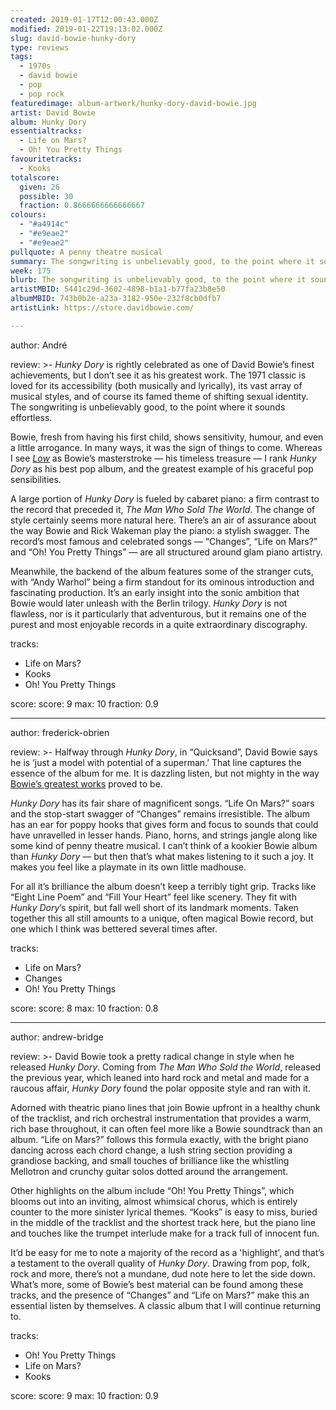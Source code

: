```yaml
---
created: 2019-01-17T12:00:43.000Z
modified: 2019-01-22T19:13:02.000Z
slug: david-bowie-hunky-dory
type: reviews
tags:
  - 1970s
  - david bowie
  - pop
  - pop rock
featuredimage: album-artwork/hunky-dory-david-bowie.jpg
artist: David Bowie
album: Hunky Dory
essentialtracks:
  - Life on Mars?
  - Oh! You Pretty Things
favouritetracks:
  - Kooks
totalscore:
  given: 26
  possible: 30
  fraction: 0.8666666666666667
colours:
  - "#a4914c"
  - "#e9eae2"
  - "#e9eae2"
pullquote: A penny theatre musical
summary: The songwriting is unbelievably good, to the point where it sounds effortless. Bowie, fresh from having his first child, shows sensitivity, humour, and even a little arrogance. In many ways, it was the sign of things to come.
week: 175
blurb: The songwriting is unbelievably good, to the point where it sounds effortless. Bowie shows sensitivity, humour, and even a little arrogance.
artistMBID: 5441c29d-3602-4898-b1a1-b77fa23b8e50
albumMBID: 743b0b2e-a23a-3182-950e-232f8cb0dfb7
artistLink: https://store.davidbowie.com/

---
```

author: André

review: >-
  *Hunky Dory* is rightly celebrated as one of David Bowie’s finest achievements, but I don’t see it as his greatest work. The 1971 classic is loved for its accessibility (both musically and lyrically), its vast array of musical styles, and of course its famed theme of shifting sexual identity. The songwriting is unbelievably good, to the point where it sounds effortless. 
  
  Bowie, fresh from having his first child, shows sensitivity, humour, and even a little arrogance. In many ways, it was the sign of things to come. Whereas I see [*Low*](/reviews/david-bowie-low/) as Bowie’s masterstroke — his timeless treasure — I rank *Hunky Dory* as his best pop album, and the greatest example of his graceful pop sensibilities.

  A large portion of *Hunky Dory* is fueled by cabaret piano: a firm contrast to the record that preceded it, *The Man Who Sold The World*. The change of style certainly seems more natural here. There’s an air of assurance about the way Bowie and Rick Wakeman play the piano: a stylish swagger. The record’s most famous and celebrated songs — “Changes”, “Life on Mars?” and “Oh! You Pretty Things” — are all structured around glam piano artistry. 
  
  Meanwhile, the backend of the album features some of the stranger cuts, with “Andy Warhol” being a firm standout for its ominous introduction and fascinating production. It’s an early insight into the sonic ambition that Bowie would later unleash with the Berlin trilogy. *Hunky Dory* is not flawless, nor is it particularly that adventurous, but it remains one of the purest and most enjoyable records in a quite extraordinary discography.

tracks:
  - Life on Mars?
  - ­­Kooks
  - ­­Oh! You Pretty Things

score:
  score: 9
  max: 10
  fraction: 0.9

---
author: frederick-obrien

review: >-
  Halfway through *Hunky Dory*, in “Quicksand”, David Bowie says he is ‘just a model with potential of a superman.’ That line captures the essence of the album for me. It is dazzling listen, but not mighty in the way [Bowie’s greatest works](/reviews/david-bowie-low/) proved to be.

  *Hunky Dory* has its fair share of magnificent songs. “Life On Mars?” soars and the stop-start swagger of “Changes” remains irresistible. The album has an ear for poppy hooks that gives form and focus to sounds that could have unravelled in lesser hands. Piano, horns, and strings jangle along like some kind of penny theatre musical. I can’t think of a kookier Bowie album than *Hunky Dory* — but then that’s what makes listening to it such a joy. It makes you feel like a playmate in its own little madhouse.

  For all it’s brilliance the album doesn’t keep a terribly tight grip. Tracks like “Eight Line Poem” and “Fill Your Heart” feel like scenery. They fit with *Hunky Dory*’s spirit, but fall well short of its landmark moments. Taken together this all still amounts to a unique, often magical Bowie record, but one which I think was bettered several times after.

tracks:
  - Life on Mars?
  - ­­Changes
  - ­­Oh! You Pretty Things

score:
  score: 8
  max: 10
  fraction: 0.8

---
author: andrew-bridge

review: >-
  David Bowie took a pretty radical change in style when he released *Hunky Dory*. Coming from *The Man Who Sold the World*, released the previous year, which leaned into hard rock and metal and made for a raucous affair, *Hunky Dory* found the polar opposite style and ran with it.

  Adorned with theatric piano lines that join Bowie upfront in a healthy chunk of the tracklist, and rich orchestral instrumentation that provides a warm, rich base throughout, it can often feel more like a Bowie soundtrack than an album. “Life on Mars?” follows this formula exactly, with the bright piano dancing across each chord change, a lush string section providing a grandiose backing, and small touches of brilliance like the whistling Mellotron and crunchy guitar solos dotted around the arrangement. 
  
  Other highlights on the album include “Oh! You Pretty Things”, which blooms out into an inviting, almost whimsical chorus, which is entirely counter to the more sinister lyrical themes. “Kooks” is easy to miss, buried in the middle of the tracklist and the shortest track here, but the piano line and touches like the trumpet interlude make for a track full of innocent fun.

  It’d be easy for me to note a majority of the record as a 'highlight', and that’s a testament to the overall quality of *Hunky Dory*. Drawing from pop, folk, rock and more, there’s not a mundane, dud note here to let the side down. What’s more, some of Bowie’s best material can be found among these tracks, and the presence of “Changes” and “Life on Mars?” make this an essential listen by themselves. A classic album that I will continue returning to.

tracks:
  - Oh! You Pretty Things
  - ­­Life on Mars?
  - ­­Kooks
  
score:
  score: 9
  max: 10
  fraction: 0.9
